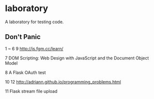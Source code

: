 # laboratory
A laboratory for testing code.

## Don't Panic

1 ~ 6 9 <http://js.fgm.cc/learn/>

7 DOM Scripting: Web Design with JavaScript and the Document Object Model

8 A Flask OAuth test

10 12 <http://adriann.github.io/programming_problems.html>

11 Flask stream file upload

